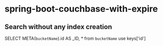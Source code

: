 # spring-boot-couchbase-with-expire

Search without any index creation
-------------------------------------
SELECT META(`bucketName`).id AS _ID, *  from `bucketName` 
use keys['id']
